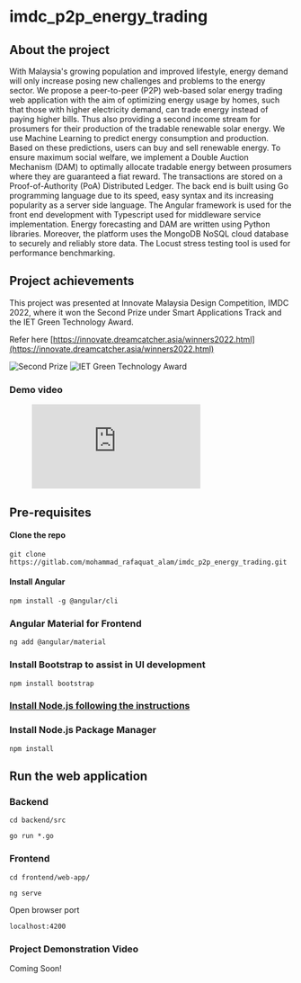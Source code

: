 # imdc_p2p_energy_trading



## About the project
With Malaysia's growing population and improved lifestyle, energy demand will only increase posing new challenges and problems to the energy sector. We propose a peer-to-peer (P2P) web-based solar energy trading web application with the aim of optimizing energy usage by homes, such that those with higher electricity demand, can trade energy instead of paying higher bills. Thus also providing a second income stream for prosumers for their production of the tradable renewable solar energy. We use Machine Learning to predict energy consumption and production. Based on these predictions, users can buy and sell renewable energy. To ensure maximum social welfare, we implement a Double Auction Mechanism (DAM) to optimally allocate tradable energy between prosumers where they are guaranteed a fiat reward. The transactions are stored on a Proof-of-Authority (PoA) Distributed Ledger. The back end is built using Go programming language due to its speed, easy syntax and its increasing popularity as a server side language. The Angular framework is used for the front end development with Typescript used for middleware service implementation. Energy forecasting and DAM are written using Python libraries. Moreover, the platform uses the MongoDB NoSQL cloud database to securely and reliably store data. The Locust stress testing tool is used for performance benchmarking.


## Project achievements
This project was presented at Innovate Malaysia Design Competition, IMDC 2022, where it won the Second Prize under Smart Applications Track and the IET Green Technology Award.

Refer here [https://innovate.dreamcatcher.asia/winners2022.html](https://innovate.dreamcatcher.asia/winners2022.html)

![Second Prize](https://drive.google.com/file/d/1V3SZIRfZis5D_t4B_x1Sa3yl-hzBrNu7/view?usp=sharing)
![IET Green Technology Award](https://drive.google.com/file/d/1xOtiD9-fGyNRXHxIrJBl-Ctr-58YB3JQ/view?usp=sharing)


### Demo video

<figure class="video_container">
    <iframe src="https://www.youtube.com/watch?v=HiCrlXkDPJ0" frameborder="0" allowfullscreen="true"> </iframe>
</figure>


## Pre-requisites
#### Clone the repo
```
git clone https://gitlab.com/mohammad_rafaquat_alam/imdc_p2p_energy_trading.git 
```

#### Install Angular
```
npm install -g @angular/cli
```

### Angular Material for Frontend
```
ng add @angular/material
```

### Install Bootstrap to assist in UI development
```
npm install bootstrap
```

###  [Install Node.js following the instructions](https://phoenixnsp.com/kb/install-node-js-npm-on-windows)

### Install Node.js Package Manager
```
npm install
```

## Run the web application

### Backend

```
cd backend/src
```

```
go run *.go
```

### Frontend

```
cd frontend/web-app/
```
```
ng serve
```

Open browser port

```
localhost:4200
```

### Project Demonstration Video
Coming Soon!
